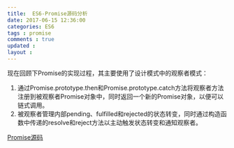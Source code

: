 ```yaml
---
title:  ES6-Promise源码分析
date: 2017-06-15 12:36:00
categories: ES6
tags : promise
comments : true 
updated : 
layout : 
---
```




现在回顾下Promise的实现过程，其主要使用了设计模式中的观察者模式：

1. 通过Promise.prototype.then和Promise.prototype.catch方法将观察者方法注册到被观察者Promise对象中，同时返回一个新的Promise对象，以便可以链式调用。
2. 被观察者管理内部pending、fulfilled和rejected的状态转变，同时通过构造函数中传递的resolve和reject方法以主动触发状态转变和通知观察者。

[Promise源码](https://github.com/jimwmg/promise/blob/master/src/core.js)
